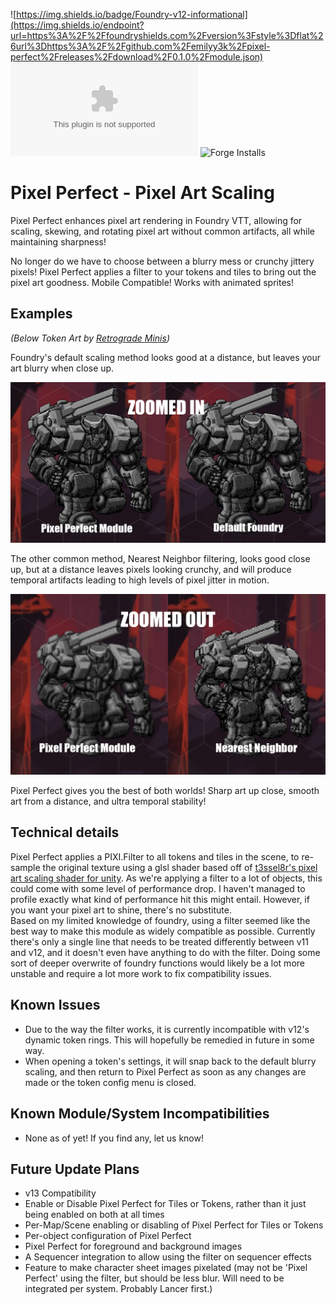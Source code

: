 ![https://img.shields.io/badge/Foundry-v12-informational](https://img.shields.io/endpoint?url=https%3A%2F%2Ffoundryshields.com%2Fversion%3Fstyle%3Dflat%26url%3Dhttps%3A%2F%2Fgithub.com%2Femilyy3k%2Fpixel-perfect%2Freleases%2Fdownload%2F0.1.0%2Fmodule.json)<!--- Downloads @ Latest Badge --><!--- replace <user>/<repo> with your username/repository --> ![Latest Release Download Count](https://img.shields.io/github/downloads/emily3k/pixel-perfect/latest/module.zip)<!--- Forge Bazaar Install % Badge --><!--- replace <your-module-name> with the `name` in your manifest --> ![Forge Installs](https://img.shields.io/badge/dynamic/json?label=Forge%20Installs&query=package.installs&suffix=%25&url=https%3A%2F%2Fforge-vtt.com%2Fapi%2Fbazaar%2Fpackage%2Fpixel-perfect&colorB=4aa94a)

# Pixel Perfect - Pixel Art Scaling

Pixel Perfect enhances pixel art rendering in Foundry VTT, allowing for scaling, skewing, and rotating pixel art without common artifacts, all while maintaining sharpness!

No longer do we have to choose between a blurry mess or crunchy jittery pixels! Pixel Perfect applies a filter to your tokens and tiles to bring out the pixel art goodness. Mobile Compatible! Works with animated sprites! 

## Examples
*(Below Token Art by [Retrograde Minis](https://retrogrademinis.com/))*  

Foundry's default scaling method looks good at a distance, but leaves your art blurry when close up.

![PIXEL PERFECT ZOOMED IN](https://github.com/emilyy3k/pixel-perfect/blob/master/images/PIXEL-PERFECT-ZOOMED-IN.png)

The other common method, Nearest Neighbor filtering, looks good close up, but at a distance leaves pixels looking crunchy, and will produce temporal artifacts leading to high levels of pixel jitter in motion.

![PIXEL PERFECT ZOOMED OUT](https://github.com/emilyy3k/pixel-perfect/blob/master/images/PIXEL-PERFECT-ZOOMED-OUT.png)

Pixel Perfect gives you the best of both worlds! Sharp art up close, smooth art from a distance, and ultra temporal stability!

## Technical details
Pixel Perfect applies a PIXI.Filter to all tokens and tiles in the scene, to re-sample the original texture using a glsl shader based off of [t3ssel8r's pixel art scaling shader for unity](https://www.youtube.com/watch?v=d6tp43wZqps). As we're applying a filter to a lot of objects, this could come with some level of performance drop. I haven't managed to profile exactly what kind of performance hit this might entail. However, if you want your pixel art to shine, there's no substitute.  
Based on my limited knowledge of foundry, using a filter seemed like the best way to make this module as widely compatible as possible. Currently there's only a single line that needs to be treated differently between v11 and v12, and it doesn't even have anything to do with the filter. Doing some sort of deeper overwrite of foundry functions would likely be a lot more unstable and require a lot more work to fix compatibility issues.

## Known Issues
- Due to the way the filter works, it is currently incompatible with v12's dynamic token rings. This will hopefully be remedied in future in some way.
- When opening a token's settings, it will snap back to the default blurry scaling, and then return to Pixel Perfect as soon as any changes are made or the token config menu is closed.

## Known Module/System Incompatibilities
- None as of yet! If you find any, let us know!

## Future Update Plans
- v13 Compatibility
- Enable or Disable Pixel Perfect for Tiles or Tokens, rather than it just being enabled on both at all times
- Per-Map/Scene enabling or disabling of Pixel Perfect for Tiles or Tokens
- Per-object configuration of Pixel Perfect
- Pixel Perfect for foreground and background images
- A Sequencer integration to allow using the filter on sequencer effects
- Feature to make character sheet images pixelated (may not be 'Pixel Perfect' using the filter, but should be less blur. Will need to be integrated per system. Probably Lancer first.)
